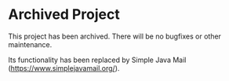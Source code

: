 # Archived Project

This project has been archived. There will be no bugfixes or other maintenance.

Its functionality has been replaced by Simple Java Mail (https://www.simplejavamail.org/).
